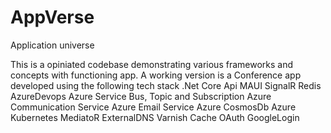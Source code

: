 # AppVerse
Application universe


This is a opiniated codebase demonstrating various frameworks and concepts with functioning app. A working version is a Conference app developed using the following tech stack
.Net Core Api
MAUI
SignalR
Redis
AzureDevops
Azure Service Bus, Topic and Subscription
Azure Communication Service
Azure Email Service
Azure CosmosDb
Azure Kubernetes
MediatoR
ExternalDNS
Varnish Cache
OAuth
GoogleLogin

